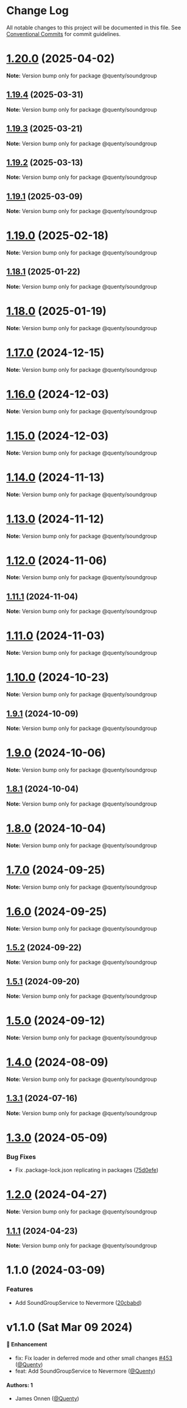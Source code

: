 # Change Log

All notable changes to this project will be documented in this file.
See [Conventional Commits](https://conventionalcommits.org) for commit guidelines.

# [1.20.0](https://github.com/Quenty/NevermoreEngine/compare/@quenty/soundgroup@1.19.4...@quenty/soundgroup@1.20.0) (2025-04-02)

**Note:** Version bump only for package @quenty/soundgroup





## [1.19.4](https://github.com/Quenty/NevermoreEngine/compare/@quenty/soundgroup@1.19.3...@quenty/soundgroup@1.19.4) (2025-03-31)

**Note:** Version bump only for package @quenty/soundgroup





## [1.19.3](https://github.com/Quenty/NevermoreEngine/compare/@quenty/soundgroup@1.19.2...@quenty/soundgroup@1.19.3) (2025-03-21)

**Note:** Version bump only for package @quenty/soundgroup





## [1.19.2](https://github.com/Quenty/NevermoreEngine/compare/@quenty/soundgroup@1.19.1...@quenty/soundgroup@1.19.2) (2025-03-13)

**Note:** Version bump only for package @quenty/soundgroup





## [1.19.1](https://github.com/Quenty/NevermoreEngine/compare/@quenty/soundgroup@1.19.0...@quenty/soundgroup@1.19.1) (2025-03-09)

**Note:** Version bump only for package @quenty/soundgroup





# [1.19.0](https://github.com/Quenty/NevermoreEngine/compare/@quenty/soundgroup@1.18.1...@quenty/soundgroup@1.19.0) (2025-02-18)

**Note:** Version bump only for package @quenty/soundgroup





## [1.18.1](https://github.com/Quenty/NevermoreEngine/compare/@quenty/soundgroup@1.18.0...@quenty/soundgroup@1.18.1) (2025-01-22)

**Note:** Version bump only for package @quenty/soundgroup





# [1.18.0](https://github.com/Quenty/NevermoreEngine/compare/@quenty/soundgroup@1.17.0...@quenty/soundgroup@1.18.0) (2025-01-19)

**Note:** Version bump only for package @quenty/soundgroup





# [1.17.0](https://github.com/Quenty/NevermoreEngine/compare/@quenty/soundgroup@1.16.0...@quenty/soundgroup@1.17.0) (2024-12-15)

**Note:** Version bump only for package @quenty/soundgroup





# [1.16.0](https://github.com/Quenty/NevermoreEngine/compare/@quenty/soundgroup@1.15.0...@quenty/soundgroup@1.16.0) (2024-12-03)

**Note:** Version bump only for package @quenty/soundgroup





# [1.15.0](https://github.com/Quenty/NevermoreEngine/compare/@quenty/soundgroup@1.14.0...@quenty/soundgroup@1.15.0) (2024-12-03)

**Note:** Version bump only for package @quenty/soundgroup





# [1.14.0](https://github.com/Quenty/NevermoreEngine/compare/@quenty/soundgroup@1.13.0...@quenty/soundgroup@1.14.0) (2024-11-13)

**Note:** Version bump only for package @quenty/soundgroup





# [1.13.0](https://github.com/Quenty/NevermoreEngine/compare/@quenty/soundgroup@1.12.0...@quenty/soundgroup@1.13.0) (2024-11-12)

**Note:** Version bump only for package @quenty/soundgroup





# [1.12.0](https://github.com/Quenty/NevermoreEngine/compare/@quenty/soundgroup@1.11.1...@quenty/soundgroup@1.12.0) (2024-11-06)

**Note:** Version bump only for package @quenty/soundgroup





## [1.11.1](https://github.com/Quenty/NevermoreEngine/compare/@quenty/soundgroup@1.11.0...@quenty/soundgroup@1.11.1) (2024-11-04)

**Note:** Version bump only for package @quenty/soundgroup





# [1.11.0](https://github.com/Quenty/NevermoreEngine/compare/@quenty/soundgroup@1.10.0...@quenty/soundgroup@1.11.0) (2024-11-03)

**Note:** Version bump only for package @quenty/soundgroup





# [1.10.0](https://github.com/Quenty/NevermoreEngine/compare/@quenty/soundgroup@1.9.1...@quenty/soundgroup@1.10.0) (2024-10-23)

**Note:** Version bump only for package @quenty/soundgroup





## [1.9.1](https://github.com/Quenty/NevermoreEngine/compare/@quenty/soundgroup@1.9.0...@quenty/soundgroup@1.9.1) (2024-10-09)

**Note:** Version bump only for package @quenty/soundgroup





# [1.9.0](https://github.com/Quenty/NevermoreEngine/compare/@quenty/soundgroup@1.8.1...@quenty/soundgroup@1.9.0) (2024-10-06)

**Note:** Version bump only for package @quenty/soundgroup





## [1.8.1](https://github.com/Quenty/NevermoreEngine/compare/@quenty/soundgroup@1.8.0...@quenty/soundgroup@1.8.1) (2024-10-04)

**Note:** Version bump only for package @quenty/soundgroup





# [1.8.0](https://github.com/Quenty/NevermoreEngine/compare/@quenty/soundgroup@1.7.0...@quenty/soundgroup@1.8.0) (2024-10-04)

**Note:** Version bump only for package @quenty/soundgroup





# [1.7.0](https://github.com/Quenty/NevermoreEngine/compare/@quenty/soundgroup@1.6.0...@quenty/soundgroup@1.7.0) (2024-09-25)

**Note:** Version bump only for package @quenty/soundgroup





# [1.6.0](https://github.com/Quenty/NevermoreEngine/compare/@quenty/soundgroup@1.5.2...@quenty/soundgroup@1.6.0) (2024-09-25)

**Note:** Version bump only for package @quenty/soundgroup





## [1.5.2](https://github.com/Quenty/NevermoreEngine/compare/@quenty/soundgroup@1.5.1...@quenty/soundgroup@1.5.2) (2024-09-22)

**Note:** Version bump only for package @quenty/soundgroup





## [1.5.1](https://github.com/Quenty/NevermoreEngine/compare/@quenty/soundgroup@1.5.0...@quenty/soundgroup@1.5.1) (2024-09-20)

**Note:** Version bump only for package @quenty/soundgroup





# [1.5.0](https://github.com/Quenty/NevermoreEngine/compare/@quenty/soundgroup@1.4.0...@quenty/soundgroup@1.5.0) (2024-09-12)

**Note:** Version bump only for package @quenty/soundgroup





# [1.4.0](https://github.com/Quenty/NevermoreEngine/compare/@quenty/soundgroup@1.3.1...@quenty/soundgroup@1.4.0) (2024-08-09)

**Note:** Version bump only for package @quenty/soundgroup





## [1.3.1](https://github.com/Quenty/NevermoreEngine/compare/@quenty/soundgroup@1.3.0...@quenty/soundgroup@1.3.1) (2024-07-16)

**Note:** Version bump only for package @quenty/soundgroup





# [1.3.0](https://github.com/Quenty/NevermoreEngine/compare/@quenty/soundgroup@1.2.0...@quenty/soundgroup@1.3.0) (2024-05-09)


### Bug Fixes

* Fix .package-lock.json replicating in packages ([75d0efe](https://github.com/Quenty/NevermoreEngine/commit/75d0efeef239f221d93352af71a5b3e930ec23c5))





# [1.2.0](https://github.com/Quenty/NevermoreEngine/compare/@quenty/soundgroup@1.1.1...@quenty/soundgroup@1.2.0) (2024-04-27)

**Note:** Version bump only for package @quenty/soundgroup





## [1.1.1](https://github.com/Quenty/NevermoreEngine/compare/@quenty/soundgroup@1.1.0...@quenty/soundgroup@1.1.1) (2024-04-23)

**Note:** Version bump only for package @quenty/soundgroup





# 1.1.0 (2024-03-09)


### Features

* Add SoundGroupService to Nevermore ([20cbabd](https://github.com/Quenty/NevermoreEngine/commit/20cbabd6156f781f1fdf6cac255c9a2d33275adc))





# v1.1.0 (Sat Mar 09 2024)

#### 🚀 Enhancement

- fix: Fix loader in deferred mode and other small changes [#453](https://github.com/Quenty/NevermoreEngine/pull/453) ([@Quenty](https://github.com/Quenty))
- feat: Add SoundGroupService to Nevermore ([@Quenty](https://github.com/Quenty))

#### Authors: 1

- James Onnen ([@Quenty](https://github.com/Quenty))
